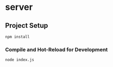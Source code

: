 # server


## Project Setup

```sh
npm install
```

### Compile and Hot-Reload for Development

```sh
node index.js
```


